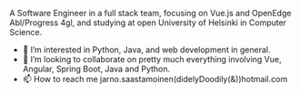 A Software Engineer in a full stack team, focusing on Vue.js and OpenEdge Abl/Progress 4gl, and studying at open University of Helsinki in Computer Science.
 
- 👀 I’m interested in Python, Java, and web development in general.
- 💞️ I’m looking to collaborate on pretty much everything involving Vue, Angular, Spring Boot, Java and Python.
- 📫 How to reach me jarno.saastamoinen(didelyDoodily(&))hotmail.com

<!---
SJarno/SJarno is a ✨ special ✨ repository because its `README.md` (this file) appears on your GitHub profile.
You can click the Preview link to take a look at your changes.
--->
